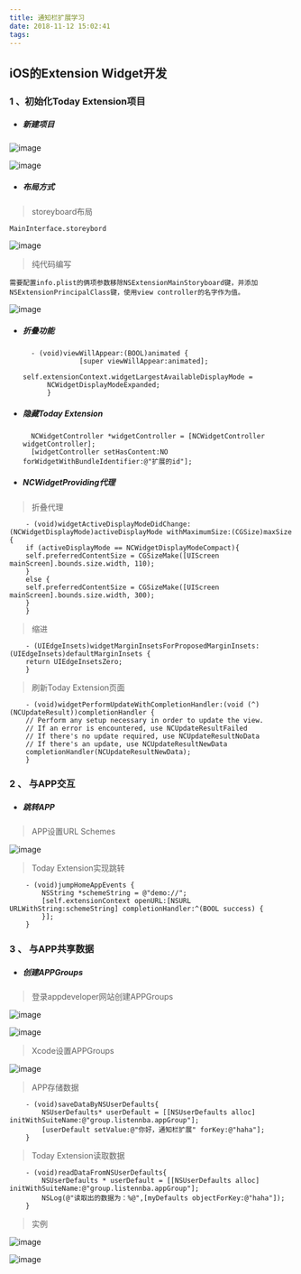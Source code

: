 ```yaml
---
title: 通知栏扩展学习
date: 2018-11-12 15:02:41
tags:
---
```

<h2>iOS的Extension Widget开发</h2>

<h3>1 、初始化Today Extension项目</h3>

* <h5>新建项目</h5>

![image](https://luodecoding.github.io/img/ExtensionWidget/AppGroupsExtensionWidget1.png)

![image](https://luodecoding.github.io/img/ExtensionWidget/NewExtensionWidget2.png)

* <h5>布局方式</h5>

>storeyboard布局

    MainInterface.storeybord

![image](https://luodecoding.github.io/img/ExtensionWidget/UIExtensionWidget1.png)

>纯代码编写

    需要配置info.plist的俩项参数移除NSExtensionMainStoryboard键，并添加NSExtensionPrincipalClass键，使用view controller的名字作为值。

![image](https://luodecoding.github.io/img/ExtensionWidget/UIExtensionWidget2.png)

* <h5>折叠功能</h5>

		- (void)viewWillAppear:(BOOL)animated { 
			        [super viewWillAppear:animated];
			        self.extensionContext.widgetLargestAvailableDisplayMode = 
			NCWidgetDisplayModeExpanded;
			}
			

* <h5>隐藏Today Extension</h5>

		NCWidgetController *widgetController = [NCWidgetController widgetController];
		[widgetController setHasContent:NO forWidgetWithBundleIdentifier:@"扩展的id"];
			
						
* <h5>NCWidgetProviding代理</h5>

>折叠代理

		- (void)widgetActiveDisplayModeDidChange:(NCWidgetDisplayMode)activeDisplayMode withMaximumSize:(CGSize)maxSize {
		if (activeDisplayMode == NCWidgetDisplayModeCompact){ 
		self.preferredContentSize = CGSizeMake([UIScreen mainScreen].bounds.size.width, 110); 
		} 
		else { 
		self.preferredContentSize = CGSizeMake([UIScreen mainScreen].bounds.size.width, 300); 
		}
		}

>缩进
	
		- (UIEdgeInsets)widgetMarginInsetsForProposedMarginInsets: (UIEdgeInsets)defaultMarginInsets {
		return UIEdgeInsetsZero;
		}

>刷新Today Extension页面
		
		- (void)widgetPerformUpdateWithCompletionHandler:(void (^)(NCUpdateResult))completionHandler {
		// Perform any setup necessary in order to update the view.
		// If an error is encountered, use NCUpdateResultFailed
		// If there's no update required, use NCUpdateResultNoData
		// If there's an update, use NCUpdateResultNewData
		completionHandler(NCUpdateResultNewData);
		}


<h3>2 、 与APP交互</h3>

* <h5>跳转APP</h5>

>APP设置URL Schemes

![image](https://luodecoding.github.io/img/ExtensionWidget/ExtensionWidget6.png)

>Today Extension实现跳转

		- (void)jumpHomeAppEvents {
			NSString *schemeString = @"demo://";
			[self.extensionContext openURL:[NSURL URLWithString:schemeString] completionHandler:^(BOOL success) {
			}];
		}

<h3>3 、 与APP共享数据 </h3>


* <h5>创建APPGroups</h5>

>登录appdeveloper网站创建APPGroups

![image](https://luodecoding.github.io/img/ExtensionWidget/AppGroupsExtensionWidget1.png)

![image](https://luodecoding.github.io/img/ExtensionWidget/AppGroupsExtensionWidget2.png)

>Xcode设置APPGroups

![image](https://luodecoding.github.io/img/ExtensionWidget/AppGroupsExtensionWidget3.png)

> APP存储数据

		- (void)saveDataByNSUserDefaults{
		    NSUserDefaults* userDefault = [[NSUserDefaults alloc] initWithSuiteName:@"group.listennba.appGroup"];
		    [userDefault setValue:@"你好，通知栏扩展" forKey:@"haha"];
		}

> Today Extension读取数据

		- (void)readDataFromNSUserDefaults{
		    NSUserDefaults * userDefault = [[NSUserDefaults alloc] initWithSuiteName:@"group.listennba.appGroup"];
		    NSLog(@"读取出的数据为：%@",[myDefaults objectForKey:@"haha"]);
		}

>实例

![image](https://luodecoding.github.io/img/ExtensionWidget/AppGroupsExtensionWidget4.png)

![image](https://luodecoding.github.io/img/ListenToNBA/ListenNBADemo4.png)
